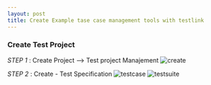 ```yaml
---
layout: post
title: Create Example tase case management tools with testlink
---
```


### Create Test Project

*STEP 1* : Create Project --> Test project Manajement
![create](http://res.cloudinary.com/deshqivuj/image/upload/v1502266269/testlink/Screenshot_12.png)

*STEP 2* :  Create - Test Specification 
![testcase](http://res.cloudinary.com/deshqivuj/image/upload/c_scale,w_425/v1502266686/testlink/testcase.png)
![testsuite](http://res.cloudinary.com/deshqivuj/image/upload/v1502266889/testlink/2017-08-09_15_19_58-TestLink_1.9.16_Moka_pot.png)



